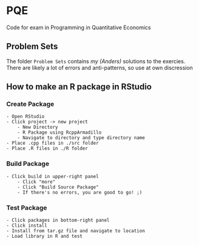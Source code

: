 # PQE
Code for exam in Programming in Quantitative Economics

## Problem Sets
The folder `Problem Sets` contains _my (Anders)_ solutions to the exercies.
There are likely a lot of errors and anti-patterns, so use at own discression

## How to make an R package in RStudio

### Create Package

    - Open RStudio
    - Click project -> new project
        - New Directory
        - R Package using RcppArmadillo
        - Navigate to directory and type directory name
    - Place .cpp files in ./src folder
    - Place .R files in ./R folder

### Build Package

    - Click build in upper-right panel
        - Click "more"
        - Click "Build Source Package"
        - If there's no errors, you are good to go! ;)

### Test Package

    - Click packages in bottom-right panel
    - Click install
    - Install from tar.gz file and navigate to location
    - Load library in R and test
